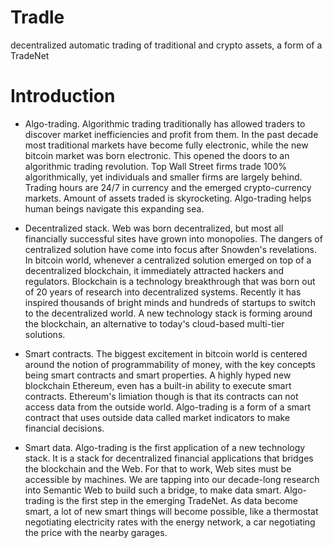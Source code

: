 Tradle
======

decentralized automatic trading of traditional and crypto assets, a form of a TradeNet

Introduction
============

* Algo-trading. Algorithmic trading traditionally has allowed traders to discover market inefficiencies and profit from them. In the past decade most traditional markets have become fully electronic, while the new bitcoin market was born electronic. This opened the doors to an algorithmic trading revolution. Top Wall Street firms trade 100% algorithmically, yet individuals and smaller firms are largely behind. Trading hours are 24/7 in currency and the emerged crypto-currency markets. Amount of assets traded is skyrocketing. Algo-trading helps human beings navigate this expanding sea. 

* Decentralized stack. Web was born decentralized, but most all financially successful sites have grown into monopolies. The dangers of centralized solution have come into focus after Snowden's revelations. In bitcoin world, whenever a centralized solution emerged on top of a decentralized blockchain, it immediately attracted hackers and regulators. Blockchain is a technology breakthrough that was born out of 20 years of research into decentralized systems. Recently it has inspired thousands of bright minds and hundreds of startups to switch to the decentralized world. A new technology stack is forming around the blockchain, an alternative to today's cloud-based multi-tier solutions.

* Smart contracts. The biggest excitement in bitcoin world is centered around the notion of programmability of money,  with the key concepts being smart contracts and smart properties. A highly hyped new blockchain Ethereum, even has a built-in ability to execute smart contracts. Ethereum's limiation though is that its contracts can not access data from the outside world. Algo-trading is a form of a smart contract that uses outside data called market indicators to make financial decisions.

* Smart data. Algo-trading is the first application of a new technology stack. It is a stack  for decentralized financial applications that bridges the blockchain and the Web. For that to work, Web sites must be accessible by machines. We are tapping into our decade-long research into Semantic Web to build such a bridge, to make data smart. Algo-trading is the first step in the emerging TradeNet. As data become smart, a lot of new smart things will become possible, like a thermostat negotiating electricity rates with the energy network, a car negotiating the price with the nearby garages.

